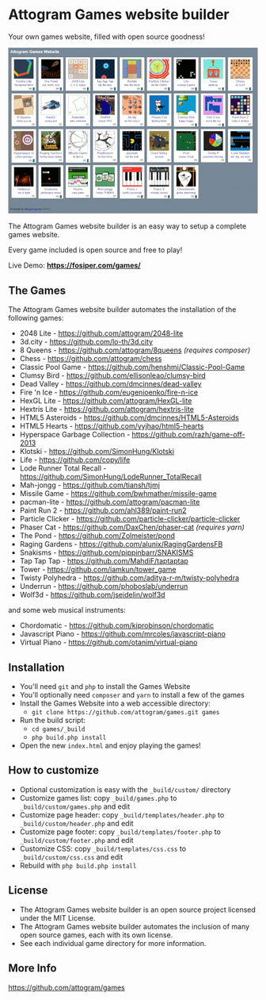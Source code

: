 # Attogram Games website builder

Your own games website, filled with open source goodness!

[![Games Website](https://raw.githubusercontent.com/attogram/attogram-docs/master/games/games.png)](https://github.com/attogram/games)

The Attogram Games website builder is an easy way to setup a complete games website.

Every game included is open source and free to play!

Live Demo: **<https://fosiper.com/games/>**

## The Games

The Attogram Games website builder automates the installation
of the following games:

* 2048 Lite - <https://github.com/attogram/2048-lite>
* 3d.city - <https://github.com/lo-th/3d.city>
* 8 Queens - <https://github.com/attogram/8queens> _(requires composer)_
* Chess - <https://github.com/attogram/chess>
* Classic Pool Game - <https://github.com/henshmi/Classic-Pool-Game>
* Clumsy Bird - <https://github.com/ellisonleao/clumsy-bird>
* Dead Valley - <https://github.com/dmcinnes/dead-valley>
* Fire 'n Ice - <https://github.com/eugenioenko/fire-n-ice>
* HexGL Lite - <https://github.com/attogram/HexGL-lite>
* Hextris Lite - <https://github.com/attogram/hextris-lite>
* HTML5 Asteroids - <https://github.com/dmcinnes/HTML5-Asteroids>
* HTML5 Hearts - <https://github.com/yyjhao/html5-hearts>
* Hyperspace Garbage Collection - <https://github.com/razh/game-off-2013>
* Klotski - <https://github.com/SimonHung/Klotski>
* Life - <https://github.com/copy/life>
* Lode Runner Total Recall - <https://github.com/SimonHung/LodeRunner_TotalRecall>
* Mah-jongg - <https://github.com/tiansh/tjmj>
* Missile Game - <https://github.com/bwhmather/missile-game>
* pacman-lite - <https://github.com/attogram/pacman-lite>
* Paint Run 2 - <https://github.com/ahl389/paint-run2>
* Particle Clicker - <https://github.com/particle-clicker/particle-clicker>
* Phaser Cat - <https://github.com/DaxChen/phaser-cat> _(requires yarn)_
* The Pond - <https://github.com/Zolmeister/pond>
* Raging Gardens - <https://github.com/alunix/RagingGardensFB>
* Snakisms - <https://github.com/pippinbarr/SNAKISMS>
* Tap Tap Tap - <https://github.com/MahdiF/taptaptap>
* Tower - <https://github.com/iamkun/tower_game>
* Twisty Polyhedra - <https://github.com/aditya-r-m/twisty-polyhedra>
* Underrun - <https://github.com/phoboslab/underrun>
* Wolf3d - <https://github.com/jseidelin/wolf3d>

and some web musical instruments:

* Chordomatic - <https://github.com/kiprobinson/chordomatic>
* Javascript Piano - <https://github.com/mrcoles/javascript-piano>
* Virtual Piano - <https://github.com/otanim/virtual-piano>

## Installation

* You'll need `git` and `php` to install the Games Website
* You'll optionally need `composer` and `yarn` to install a few of the games
* Install the Games Website into a web accessible directory:
  * `git clone https://github.com/attogram/games.git games`
* Run the build script:
  * `cd games/_build`
  * `php build.php install`
* Open the new `index.html` and enjoy playing the games!

## How to customize

* Optional customization is easy with the `_build/custom/` directory
* Customize games list: copy `_build/games.php` to `_build/custom/games.php` and edit
* Customize page header: copy `_build/templates/header.php` to `_build/custom/header.php` and edit
* Customize page footer: copy `_build/templates/footer.php` to `_build/custom/footer.php` and edit
* Customize CSS: copy `_build/templates/css.css` to `_build/custom/css.css` and edit
* Rebuild with `php build.php install`

## License

* The Attogram Games website builder is an open source project licensed under the MIT License.
* The Attogram Games website builder automates the inclusion of many open source games,
  each with its own license.
* See each individual game directory for more information.

## More Info

<https://github.com/attogram/games>
